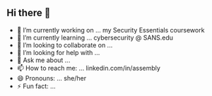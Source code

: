 ## Hi there 👋

- 🔭 I’m currently working on ... my Security Essentials coursework
- 🌱 I’m currently learning ... cybersecurity @ SANS.edu
- 👯 I’m looking to collaborate on ...
- 🤔 I’m looking for help with ...
- 💬 Ask me about ...
- 📫 How to reach me: ... linkedin.com/in/assembly
- 😄 Pronouns: ... she/her
- ⚡ Fun fact: ...

